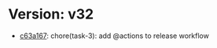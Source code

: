 # Version: v32

* [c63a167](https://github.com/VictoriaSko/unit-demo-cra/commit/c63a167ceb38842dbf63da13e6b991803588e5c6): chore(task-3): add @actions to release workflow
